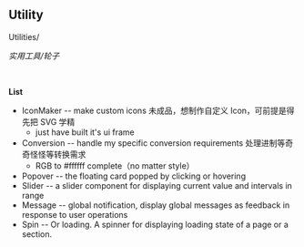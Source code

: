 ## Utility

Utilities/

*实用工具/轮子*

&nbsp;

**List**

* IconMaker -- make custom icons 未成品，想制作自定义 Icon，可前提是得先把 SVG 学精
  * just have built it's ui frame
* Conversion -- handle my specific conversion requirements 处理进制等奇奇怪怪等转换需求
  * RGB to #ffffff complete（no matter style）
* Popover -- the floating card popped by clicking or hovering
* Slider -- a slider component for displaying current value and intervals in range
* Message -- global notification, display global messages as feedback in response to user operations
* Spin -- Or loading. A spinner for displaying loading state of a page or a section.
